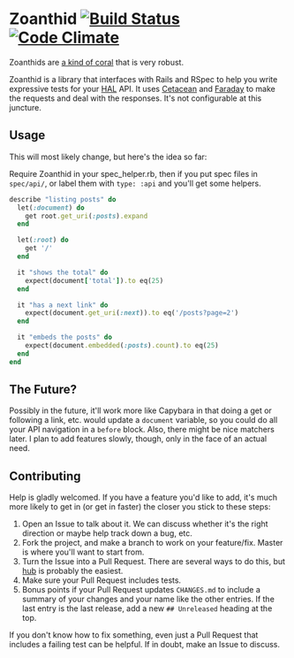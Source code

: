 # Zoanthid [![Build Status](https://travis-ci.org/benhamill/zoanthid.png)](https://travis-ci.org/benhamill/zoanthid) [![Code Climate](https://codeclimate.com/github/benhamill/zoanthid.png)](https://codeclimate.com/github/benhamill/zoanthid)

Zoanthids are [a kind of coral](http://en.wikipedia.org/wiki/Zoantharia) that is
very robust.

Zoanthid is a library that interfaces with Rails and RSpec to help you write
expressive tests for your [HAL](http://stateless.co/hal_specification.html) API.
It uses [Cetacean](https://github.com/benhamill/cetacean#readme) and
[Faraday](https://github.com/lostisland/faraday#readme) to make the requests and
deal with the responses. It's not configurable at this juncture.

## Usage

This will most likely change, but here's the idea so far:

Require Zoanthid in your spec_helper.rb, then if you put spec files in
`spec/api/`, or label them with `type: :api` and you'll get some helpers.

``` ruby
describe "listing posts" do
  let(:document) do
    get root.get_uri(:posts).expand
  end

  let(:root) do
    get '/'
  end

  it "shows the total" do
    expect(document['total']).to eq(25)
  end

  it "has a next link" do
    expect(document.get_uri(:next)).to eq('/posts?page=2')
  end

  it "embeds the posts" do
    expect(document.embedded(:posts).count).to eq(25)
  end
end
```

## The Future?

Possibly in the future, it'll work more like Capybara in that doing a get or
following a link, etc. would update a `document` variable, so you could do all
your API navigation in a `before` block. Also, there might be nice matchers
later. I plan to add features slowly, though, only in the face of an actual
need.

## Contributing

Help is gladly welcomed. If you have a feature you'd like to add, it's much more
likely to get in (or get in faster) the closer you stick to these steps:

1. Open an Issue to talk about it. We can discuss whether it's the right
  direction or maybe help track down a bug, etc.
1. Fork the project, and make a branch to work on your feature/fix. Master is
  where you'll want to start from.
1. Turn the Issue into a Pull Request. There are several ways to do this, but
  [hub](https://github.com/defunkt/hub) is probably the easiest.
1. Make sure your Pull Request includes tests.
1. Bonus points if your Pull Request updates `CHANGES.md` to include a summary
   of your changes and your name like the other entries. If the last entry is
   the last release, add a new `## Unreleased` heading at the top.

If you don't know how to fix something, even just a Pull Request that includes a
failing test can be helpful. If in doubt, make an Issue to discuss.
